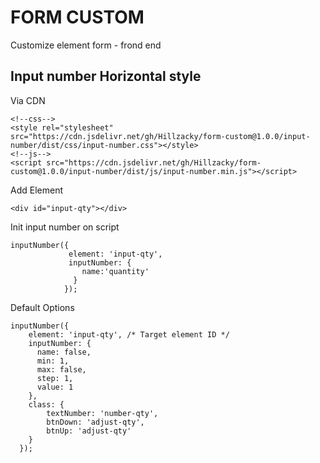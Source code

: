 # FORM CUSTOM
Customize element form - frond end

## Input number Horizontal style

Via CDN
```
<!--css-->
<style rel="stylesheet" src="https://cdn.jsdelivr.net/gh/Hillzacky/form-custom@1.0.0/input-number/dist/css/input-number.css"></style>
<!--js-->
<script src="https://cdn.jsdelivr.net/gh/Hillzacky/form-custom@1.0.0/input-number/dist/js/input-number.min.js"></script>
```
Add Element
```
<div id="input-qty"></div>
```
Init input number on script
```
inputNumber({
             element: 'input-qty',
             inputNumber: {
                name:'quantity'
              }
            });
```
Default Options
```
inputNumber({
    element: 'input-qty', /* Target element ID */
    inputNumber: {
      name: false,
      min: 1,
      max: false,
      step: 1,
      value: 1
    },
    class: {
        textNumber: 'number-qty',
        btnDown: 'adjust-qty',
        btnUp: 'adjust-qty'
    }
  });
```
